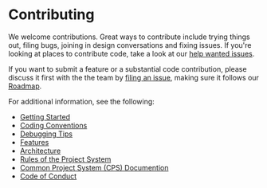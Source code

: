 # Contributing

We welcome contributions. Great ways to contribute include trying things out, filing bugs, joining in design conversations and fixing issues. If you're looking at places to contribute code, take a look at our [help wanted issues](https://github.com/dotnet/roslyn-project-system/issues?q=is%3Aopen+is%3Aissue+label%3A%22Help+Wanted%22).

If you want to submit a feature or a substantial code contribution, please discuss it first with the the team by [filing an issue](https://github.com/dotnet/roslyn-project-system/issues/new), making sure it follows our [Roadmap](docs/repo/roadmap.md).

For additional information, see the following:

- [Getting Started](docs/repo/getting-started.md)
- [Coding Conventions](docs/repo/coding-conventions.md)
- [Debugging Tips](docs/repo/debugging-tips.md)
- [Features](docs/repo/features.md)
- [Architecture](docs/repo/architecture.md)
- [Rules of the Project System](docs/repo/rules-of-the-project-system.md)
- [Common Project System (CPS) Documention](https://github.com/microsoft/vsprojectsystem)
- [Code of Conduct](https://github.com/dotnet/home/blob/master/guidance/be-nice.md)
